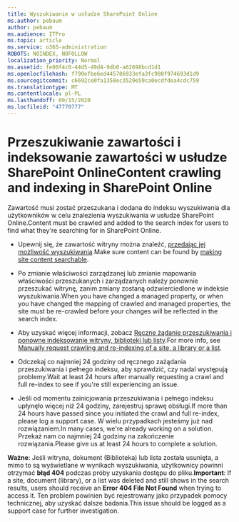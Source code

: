 ```yaml
---
title: Wyszukiwanie w usłudze SharePoint Online
ms.author: pebaum
author: pebaum
ms.audience: ITPro
ms.topic: article
ms.service: o365-administration
ROBOTS: NOINDEX, NOFOLLOW
localization_priority: Normal
ms.assetid: fe00f4c0-44d5-49d4-9db0-a62698bcd1d1
ms.openlocfilehash: f790efbe6ed445786933efa3fc980f974693d1d9
ms.sourcegitcommit: c6692ce0fa1358ec3529e59ca0ecdfdea4cdc759
ms.translationtype: MT
ms.contentlocale: pl-PL
ms.lasthandoff: 09/15/2020
ms.locfileid: "47770777"
---
```

# <a name="content-crawling-and-indexing-in-sharepoint-online"></a><span data-ttu-id="aa1a2-102">Przeszukiwanie zawartości i indeksowanie zawartości w usłudze SharePoint Online</span><span class="sxs-lookup"><span data-stu-id="aa1a2-102">Content crawling and indexing in SharePoint Online</span></span>

<span data-ttu-id="aa1a2-103">Zawartość musi zostać przeszukana i dodana do indeksu wyszukiwania dla użytkowników w celu znalezienia wyszukiwania w usłudze SharePoint Online.</span><span class="sxs-lookup"><span data-stu-id="aa1a2-103">Content must be crawled and added to the search index for users to find what they're searching for in SharePoint Online.</span></span>

- <span data-ttu-id="aa1a2-104">Upewnij się, że zawartość witryny można znaleźć, [przedając jej możliwość wyszukiwania](https://docs.microsoft.com/sharepoint/make-site-content-searchable).</span><span class="sxs-lookup"><span data-stu-id="aa1a2-104">Make sure content can be found by [making site content searchable](https://docs.microsoft.com/sharepoint/make-site-content-searchable).</span></span>

- <span data-ttu-id="aa1a2-105">Po zmianie właściwości zarządzanej lub zmianie mapowania właściwości przeszukanych i zarządzanych należy ponownie przeszukać witrynę, zanim zmiany zostaną odzwierciedlone w indeksie wyszukiwania.</span><span class="sxs-lookup"><span data-stu-id="aa1a2-105">When you have changed a managed property, or when you have changed the mapping of crawled and managed properties, the site must be re-crawled before your changes will be reflected in the search index.</span></span>

- <span data-ttu-id="aa1a2-106">Aby uzyskać więcej informacji, zobacz [Ręczne żądanie przeszukiwania i ponowne indeksowanie witryny, biblioteki lub listy](https://docs.microsoft.com/sharepoint/crawl-site-content).</span><span class="sxs-lookup"><span data-stu-id="aa1a2-106">For more info, see [Manually request crawling and re-indexing of a site, a library or a list](https://docs.microsoft.com/sharepoint/crawl-site-content).</span></span>

- <span data-ttu-id="aa1a2-107">Odczekaj co najmniej 24 godziny od ręcznego zażądania przeszukiwania i pełnego indeksu, aby sprawdzić, czy nadal występują problemy.</span><span class="sxs-lookup"><span data-stu-id="aa1a2-107">Wait at least 24 hours after manually requesting a crawl and full re-index to see if you're still experiencing an issue.</span></span>

- <span data-ttu-id="aa1a2-108">Jeśli od momentu zainicjowania przeszukiwania i pełnego indeksu upłynęło więcej niż 24 godziny, zarejestruj sprawę obsługi.</span><span class="sxs-lookup"><span data-stu-id="aa1a2-108">If more than 24 hours have passed since you initiated the crawl and full re-index, please log a support case.</span></span> <span data-ttu-id="aa1a2-109">W wielu przypadkach jesteśmy już nad rozwiązaniem.</span><span class="sxs-lookup"><span data-stu-id="aa1a2-109">In many cases, we're already working on a solution.</span></span> <span data-ttu-id="aa1a2-110">Przekaż nam co najmniej 24 godziny na zakończenie rozwiązania.</span><span class="sxs-lookup"><span data-stu-id="aa1a2-110">Please give us at least 24 hours to complete a solution.</span></span>

<span data-ttu-id="aa1a2-111">**Ważne**: Jeśli witryna, dokument (Biblioteka) lub lista została usunięta, a mimo to są wyświetlane w wynikach wyszukiwania, użytkownicy powinni otrzymać **błąd 404** podczas próby uzyskania dostępu do pliku.</span><span class="sxs-lookup"><span data-stu-id="aa1a2-111">**Important**: If a site, document (library), or a list was deleted and still shows in the search results, users should receive an **Error 404 File Not Found** when trying to access it.</span></span> <span data-ttu-id="aa1a2-112">Ten problem powinien być rejestrowany jako przypadek pomocy technicznej, aby uzyskać dalsze badania.</span><span class="sxs-lookup"><span data-stu-id="aa1a2-112">This issue should be logged as a support case for further investigation.</span></span>




